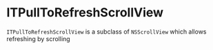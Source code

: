 ITPullToRefreshScrollView
=========================

`ITPullToRefreshScrollView` is a subclass of `NSScrollView` which allows refreshing by scrolling
